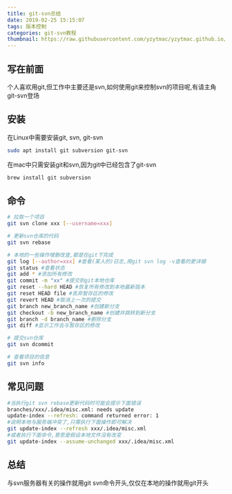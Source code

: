 ```yaml
---
title: git-svn总结
date: 2019-02-25 15:15:07
tags: 版本控制
categories: git-svn教程
thumbnail: https://raw.githubusercontent.com/yzytmac/yzytmac.github.io/master/medias/git.png
---
```

## 写在前面
个人喜欢用git,但工作中主要还是svn,如何使用git来控制svn的项目呢,有请主角git-svn登场
## 安装
在Linux中需要安装git, svn, git-svn
```bash
sudo apt install git subversion git-svn
```
在mac中只需安装git和svn,因为git中已经包含了git-svn
```bash
brew install git subversion
```
## 命令
```bash
# 拉取一个项目
git svn clone xxx [--username=xxx]

# 更新svn仓库的代码
git svn rebase

# 本地的一些操作增删改查,都是在git下完成
git log [--author=xxx] #查看(某人的)日志,用git svn log -v查看的更详细
git status #查看状态
git add * #添加所有修改
git commit -m "xx" #提交到git本地仓库
git reset --hard HEAD #恢复所有修改到本地最新版本
git reset HEAD file #丢弃暂存区的修改
git revert HEAD #取消上一次的提交
git branch new_branch_name #创建新分支
git checkout -b new_branch_name #创建并跳转到新分支
git branch -d branch_name #删除分支
git diff #显示工作去与暂存区的修改

# 提交svn仓库
git svn dcommit

# 查看项目的信息
git svn info
```
## 常见问题
```bash
#当执行git svn rebase更新代码时可能会提示下面错误 
branches/xxx/.idea/misc.xml: needs update
update-index --refresh: command returned error: 1
#说明本地与服务端冲突了,只需执行下面操作即可解决
git update-index --refresh xxx/.idea/misc.xml
#或者执行下面命令,意思是假设本地文件没有改变
git update-index --assume-unchanged xxx/.idea/misc.xml

```
## 总结
与svn服务器有关的操作就用git svn命令开头,仅仅在本地的操作就用git开头
